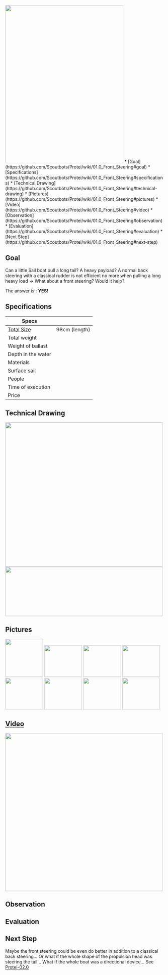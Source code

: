 <img src="http://farm5.static.flickr.com/4137/4883274532_e521ea890e.jpg" height="500px" width = "375px">
* [Goal](https://github.com/Scoutbots/Protei/wiki/01.0_Front_Steering#goal)
* [Specifications](https://github.com/Scoutbots/Protei/wiki/01.0_Front_Steering#specifications)
* [Technical Drawing](https://github.com/Scoutbots/Protei/wiki/01.0_Front_Steering#technical-drawing)
* [Pictures](https://github.com/Scoutbots/Protei/wiki/01.0_Front_Steering#pictures)
* [Video](https://github.com/Scoutbots/Protei/wiki/01.0_Front_Steering#video)
* [Observation](https://github.com/Scoutbots/Protei/wiki/01.0_Front_Steering#observation)
* [Evaluation](https://github.com/Scoutbots/Protei/wiki/01.0_Front_Steering#evaluation)
* [Next Step](https://github.com/Scoutbots/Protei/wiki/01.0_Front_Steering#next-step) 

## Goal
Can a little Sail boat pull a long tail? A heavy payload? A normal back steering with a classical rudder is not efficient no more when pulling a long heavy load -> What about a front steering? Would it help?

The answer is : **YES!**

## Specifications
<!--table-->
|Specs| &nbsp; |
| --- | --- |
| [Total Size](https://github.com/Scoutbots/Protei/wiki/01.0_Front_Steering#goal) | 98cm (length) |
| Total weight |	&nbsp; |
| Weight of ballast |	&nbsp; |
| Depth in the water | &nbsp;	| 
| Materials | &nbsp; |	 
| Surface sail | &nbsp; |
| People | &nbsp; |  
| Time of execution | &nbsp; |	 
| Price | &nbsp; |
<!--endtable-->
## Technical Drawing

<img src="http://farm5.static.flickr.com/4110/4984110554_da34c183bd.jpg" height="457px" width = "500px">
<img src="http://farm5.static.flickr.com/4092/4983534093_62f258a5cb.jpg" height="156px" width = "500px">



## Pictures
<img src="http://farm5.static.flickr.com/4135/4882607083_eb0427c091_t.jpg" width = "120px">
<img src="http://farm5.static.flickr.com/4079/4855996918_7cb9068e72_t.jpg" height="100px" width = "120px">
<img src="http://farm5.static.flickr.com/4098/4856093426_0345ebd506_t.jpg" height="100px" width = "120px">
<img src="http://farm5.static.flickr.com/4098/4856093426_0345ebd506_t.jpg" height="100px" width = "120px">
<img src="http://farm5.static.flickr.com/4116/4882600035_0d5745eb27_t.jpg" height="100px" width = "120px">
<img src="http://farm5.static.flickr.com/4141/4883266014_195c877db3_t.jpg" height="100px" width = "120px">
<img src="http://farm5.static.flickr.com/4073/4882692721_0b12fe4dd1_t.jpg" height="100px" width = "120px">
<img src="http://farm5.static.flickr.com/4076/4856122956_6f9059129d_t.jpg" height="100px" width = "120px">



## [Video](https://www.youtube.com/watch?v=P3xw3Nz9-b8)

[<img src="http://img.youtube.com/vi/P3xw3Nz9-b8/0.jpg" width="500px">](https://www.youtube.com/watch?v=P3xw3Nz9-b8)

## Observation

## Evaluation

## Next Step

Maybe the front steering could be even do better in addition to a classical back steering...
Or what if the whole shape of the propulsion head was steering the tail... What if the whole boat was a directional device... See [Protei-02.0](https://github.com/Scoutbots/Protei/wiki/02.0_Articulated)
